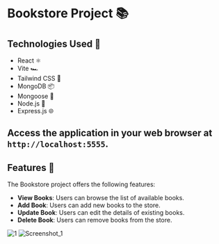 # Bookstore Project 📚

## Technologies Used 🚀
- React ⚛️
- Vite 🏎️
- Tailwind CSS 🌈
- MongoDB 📦
- Mongoose 🍃
- Node.js 🚀
- Express.js 🌐
## Access the application in your web browser at `http://localhost:5555`.

## Features 🌟
The Bookstore project offers the following features:

- **View Books**: Users can browse the list of available books.
- **Add Book**: Users can add new books to the store.
- **Update Book**: Users can edit the details of existing books.
- **Delete Book**: Users can remove books from the store.

![1](https://github.com/sadikbarisyilmaz/Bookstore-Project-MERN/assets/89347761/477f4e37-12d0-440e-b0cc-85083d13bdea)
![Screenshot_1](https://github.com/sadikbarisyilmaz/Bookstore-Project-MERN/assets/89347761/6c104397-c80e-45f0-a252-2dd2a84b404a)
